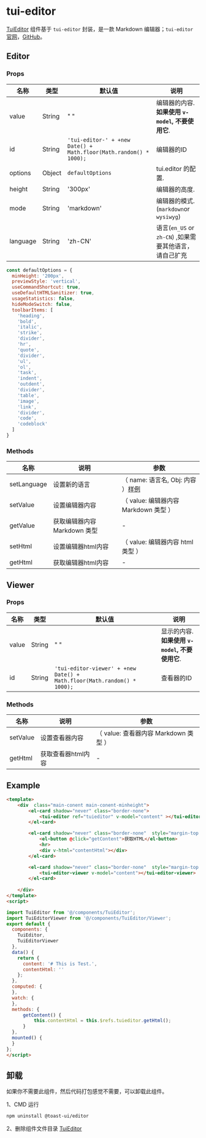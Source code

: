 # tui-editor

[TuiEditor](https://github.com/lqsong/admin-element-vue/blob/master/src/components/TuiEditor/) 组件基于 `tui-editor` 封装，是一款 Markdown 编辑器；`tui-editor` [官网](https://ui.toast.com/tui-editor/)，[GitHub](https://github.com/nhnent/tui.editor)。

## Editor

### Props

| 名称     | 类型    | 默认值                      | 说明                                                                           |
| -------- | ------ | -------------------------- | ------------------------------------------------------------------------------------- |
| value    | String | " "                        | 编辑器的内容. **如果使用 `v-model`, 不要使用它**.                                      |
| id       | String | `'tui-editor-' + +new Date() + Math.floor(Math.random() * 1000);` | 编辑器的ID     |
| options  | Object |  `defaultOptions`          | tui.editor 的配置.                                                                    |
| height   | String | '300px'                    | 编辑器的高度.                                                                          |
| mode     | String | 'markdown'                 | 编辑器的模式. (`markdown`or `wysiwyg`)                                                 |
| language | String | 'zh-CN'                    | 语言(`en_US` or `zh-CN`) ,如果需要其他语言，请自己扩充                   |

```js
const defaultOptions = {
  minHeight: '200px',
  previewStyle: 'vertical',
  useCommandShortcut: true,
  useDefaultHTMLSanitizer: true,
  usageStatistics: false,
  hideModeSwitch: false,
  toolbarItems: [
    'heading',
    'bold',
    'italic',
    'strike',
    'divider',
    'hr',
    'quote',
    'divider',
    'ul',
    'ol',
    'task',
    'indent',
    'outdent',
    'divider',
    'table',
    'image',
    'link',
    'divider',
    'code',
    'codeblock'
  ]
}
```

### Methods

| 名称           | 说明    | 参数                    | 
| --------      | ------  | -------------------------- | 
| setLanguage   | 设置新的语言 | （ name: 语言名, Obj: 内容 ）[样例](https://github.com/lqsong/admin-element-vue/blob/master/src/components/TuiEditor/index.vue#L97)  | 
| setValue      | 设置编辑器内容 | （ value: 编辑器内容 Markdown 类型 ） | 
| getValue      | 获取编辑器内容 Markdown 类型 | - | 
| setHtml      | 设置编辑器html内容 | （ value: 编辑器内容 html 类型 ） | 
| getHtml      | 获取编辑器html内容  | - | 


## Viewer

### Props

| 名称     | 类型    | 默认值                      | 说明                                                                           |
| -------- | ------ | -------------------------- | ------------------------------------------------------------------------------------- |
| value    | String | " "                        | 显示的内容. **如果使用 `v-model`, 不要使用它**.                                      |
| id       | String | `'tui-editor-viewer' + +new Date() + Math.floor(Math.random() * 1000);` | 查看器的ID     |

### Methods

| 名称           | 说明    | 参数                    | 
| --------      | ------  | -------------------------- | 
| setValue      | 设置查看器内容 | （ value: 查看器内容 Markdown 类型 ） | 
| getHtml       | 获取查看器html内容  | - | 




## Example

```html
<template>
    <div  class="main-conent main-conent-minheight">
        <el-card shadow="never" class="border-none">
            <tui-editor ref="tuieditor" v-model="content" ></tui-editor>
        </el-card>

        <el-card shadow="never" class="border-none"  style="margin-top:4px;">
            <el-button @click="getContent">获取HTML</el-button>
            <hr>
            <div v-html="contentHtml"></div>
        </el-card>

        <el-card shadow="never" class="border-none"  style="margin-top:24px;">
            <tui-editor-viewer v-model="content"></tui-editor-viewer>
        </el-card>
        
    </div>
</template>
<script>

import TuiEditor from '@/components/TuiEditor';
import TuiEditorViewer from '@/components/TuiEditor/Viewer';
export default {
  components: {
    TuiEditor,
    TuiEditorViewer
  },
  data() {
    return {
      content: '# This is Test.',
      contentHtml: ''
    };
  },
  computed: {
  },
  watch: {
  },
  methods: {
      getContent() {
          this.contentHtml = this.$refs.tuieditor.getHtml();
      }
  },
  mounted() {
  }
};
</script>
```

## 卸载

如果你不需要此组件，然后代码打包感觉不需要，可以卸载此组件。

1、CMD 运行

```bash
npm uninstall @toast-ui/editor
```

2、删除组件文件目录 [TuiEditor](https://github.com/lqsong/admin-element-vue/blob/master/src/components/TuiEditor/)